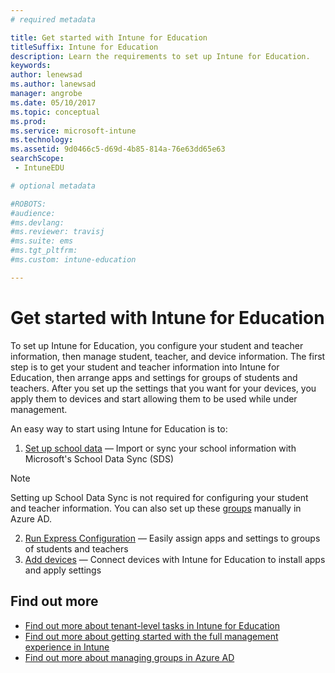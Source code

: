 ```yaml
---
# required metadata

title: Get started with Intune for Education
titleSuffix: Intune for Education
description: Learn the requirements to set up Intune for Education.
keywords:
author: lenewsad
ms.author: lanewsad
manager: angrobe
ms.date: 05/10/2017
ms.topic: conceptual
ms.prod:
ms.service: microsoft-intune
ms.technology:
ms.assetid: 9d0466c5-d69d-4b85-814a-76e63dd65e63
searchScope:
 - IntuneEDU

# optional metadata

#ROBOTS:
#audience:
#ms.devlang:
#ms.reviewer: travisj
#ms.suite: ems
#ms.tgt_pltfrm:
#ms.custom: intune-education

---
```


# Get started with Intune for Education

To set up Intune for Education, you configure your student and teacher information, then manage student, teacher, and device information. The first step is to get your student and teacher information into Intune for Education, then arrange apps and settings for groups of students and teachers. After you set up the settings that you want for your devices, you apply them to devices and start allowing them to be used while under management.

An easy way to start using Intune for Education is to:

1. [Set up school data](what-is-school-data-sync.md) — Import or sync your school information with Microsoft's School Data Sync (SDS)

> [!NOTE]
> Setting up School Data Sync is not required for configuring your student and teacher information. You can also set up these [groups](what-are-groups.md) manually in Azure AD.

2. [Run Express Configuration](what-is-express-configuration.md) — Easily assign apps and settings to groups of students and teachers
3. [Add devices](how-do-i-add-devices.md) — Connect devices with Intune for Education to install apps and apply settings

## Find out more
- [Find out more about tenant-level tasks in Intune for Education](what-are-tenants.md)
- [Find out more about getting started with the full management experience in Intune](https://docs.microsoft.com/intune/get-started/start-with-a-paid-subscription-to-microsoft-intune)
- [Find out more about managing groups in Azure AD](https://docs.microsoft.com/azure/active-directory/active-directory-groups-create-azure-portal)
